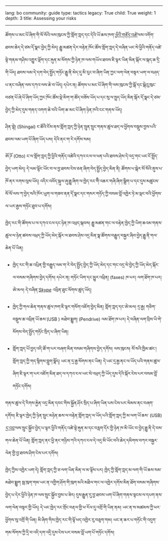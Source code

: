 

---

lang: bo
community: guide
type: tactics
legacy: True
child: True
weight: 1
depth: 3
title: Assessing your risks

---

ཚོགས་པ་མང་པོ་ཞིག་གི་སོ་སོའི་ལས་ཁུངས་ཀྱི་གློག་ཀླད་དང་དེའི་ཡོ་ཆས་ཁག་[*ཕྱིའི་གནོད་འཚེ་*](/bo/glossary#Physical_threat)ལས་འགོག་ཐབས་ཆེད་དེ་ཙམ་དོ་སྣང་བྱེད་ཀྱི་མེད། རྒྱུ་མཚན་དེར་བརྟེན་ཁོང་ཚོས་གློག་ཀླད་དེ་བཞིན་ཡང་སེ་ཕྱིའི་གནོད་འཚེ་སྟེ་གནམ་གཤིས་འགྱུར་ལྡོག་དང་རྐུན་མ་སོགས་ཀྱི་ཉེན་ཁ་ལས་གཡོལ་ཐབས་ཇི་ལྟར་ཡིན་མིན་སྐོར་ལ་སྐད་ཆ་དྲི་གི་ཡོད། ཐབས་ལམ་དེ་དག་བེད་སྤྱོད་གཏོང་རྒྱུ་ནི་མེད་དུ་མི་རུང་བ་ཞིག་ཡིན་ཀྱང་ལག་ལེན་བསྟར་ཡག་ལ་བཤད་པ་ནང་བཞིན་ལས་དཀའ་ལས་ཆེ་བ་ཡོད། དཔེར་ན། ཚོགས་པ་མང་པོ་ཞིག་གི་ལས་ཁུངས་ཀྱི་སྒོ་དང་སྒེའུ་ཁུང་བཙན་པོ་ཞེ་པོ་ཞིག་ཡོད་ཀྱང་ཁོང་ཚོས་ལྡེ་མིག་ག་ཚོད་བཟོས་ཡོད་པ་དང་སུ་ལ་སྤྲད་ཡོད་མིན་སྐོར་དོ་སྣང་དེ་ཙམ་བྱེད་ཀྱི་མེད་དུས་གནད་འགག་ཆེ་བའི་ཡིག་ཆ་མང་པོ་ཞིག་ཉེན་ཁའི་ངང་གནས་ཡོད།

<div class=background markdown=1>
ཤིན་གྷེ། (Shingai) ང་ཚོའི་ངོས་ནས་གློག་ཀླད་ཀྱི་ཉེན་སྲུན་སྲུང་གནས་ཚུལ་ཐད་ལ་ཕྱོགས་བསྡུས་བྱས་པའི་ཐབས་ལམ་ཡག་པོ་ཞིག་ཡོད་པས། དེའི་ནང་ག་རེ་དགོས་སམ།

ཨོ་ཌོ (Otto) ང་ལ་གློག་ཀླད་ཀྱི་ཕྱིའི་གནོད་འཚེའི་དཀའ་ངལ་ལ་ཕན་པའི་ཐབས་ཤེས་དེ་འདྲ་གང་ཡང་ངོ་སྤྲོད་བྱེད་ཡག་མེད། དེ་ལམ་ལྷོང་ཡོང་བ་ལ་བྱ་ཐབས་ངེས་ཅན་ཞིག་བེད་སྤྱོད་བྱེད་མིན་ནི། ཚོགས་པ་སྒེར་སོ་སོའི་ནུས་པ་ཁོ་ནར་རགས་ལུས་ཡོད། འདིར་འབོད་སྐུལ་ཞུ་རྒྱུ་ཞིག་ལ་ཁྱེད་རང་གིི་འཆར་གཞི་ཞིག་སྒྲིག་པ་དང་དུས་མཚུངས་སོ་སོ་ལས་ཀ་བྱེད་སའི་ཁོར་ཡུག་ལ་གཟབ་ནན་དོ་སྣང་དང་གསར་གཏོད་ཀྱི་བསམ་བློ་འཁྱེར་ཏེ་མ་ལྡང་བའི་ཕྱོགས་ལ་ཡར་རྒྱས་གཏོང་ཐུབ་པ་དགོས། 
</div>

ཁྱེད་རང་གི་ཚོགས་པ་ལ་དཀའ་ངལ་དང་ཉེན་ཁ་འཕྲད་སྐབས། རྒྱུ་མཚན་གང་ལ་བརྟེན་ཁྱེད་ཀྱི་ཡིག་ཆའམ་གནས་ཚུལ་ལ་ཉེན་ཚབས་འཕྲད་ཀྱི་ཡོད་མེད་སྐོར་ལ་ཐབས་ཤེས་འདྲ་མིན་སྣ་ཚོགས་བརྒྱུད་བསྐྱར་ཞིབ་བྱེད་རྒྱུ་ནི་གལ་ཆེན་པོ་ཡིན། 

- ཁྱེད་རང་གི་ཆ་འཔྲིན་གྱི་བརྒྱུད་ལམ་ག་རེ་བེད་སྤྱོད་བྱེད་ཀྱི་ཡོད་མེད་དང་གང་འདྲ་སེ་བྱེད་ཀྱི་ཡོད་མེད་སྐོར་ལ་བསམ་གཞིགས་བྱེད་དགོས། དཔེར་ན། གཏོང་ཡིག་དང་མྱུར་འཕྲིན། (faxes) ཁ་པར། ལག་ཐོག་ཁ་པར། ཨེ་མལ། དེ་བཞིན་[*Skype*](/bo/glossary#Skype) འཕྲིན་ཐུང་སོགས་ཚུད་ཡོད།
	
- ཁྱེད་ཀྱི་གལ་ཆེན་གནས་ཚུལ་ཁག་ཇི་ལྟར་གསོག་འཇོག་བྱེད་མིན། གློག་ཀླད་དང་ཨེ་མལ། དྲ་རྒྱ། གཅིག་བསྡུས་ཆ་འཕྲིན་ཡོ་ཆས་(USB ) མཐེབ་སྨྱུག། (Pendrive) ལམ་ཐོག་ཁ་པར།  དེ་བཞིན་ལག་བྲིས་ཡི་གེ་སོགས་བེད་སྤྱོད་གཏོང་སྲིད་པ་ཞིག་ཡིན།

- གློག་ཀླད་ཡོ་བྱད་འདི་ཚོ་ག་པར་བཞག་མིན་བསམ་གཞིགས་བྱེད་དགོས། ལས་ཁུངས། སོ་སའི་ཁྱིམ་ཚང་།  གློག་ཀླད་ཀྱི་གད་སྙིགས་བླུག་སྣོད། ཡང་ན་དྲ་རྒྱ་སོགས་ནང་ཡིན། དེ་ཡང་དྲ་རྒྱ་ནང་ལ་ཡོད་པའི་གནས་ཚུལ་ཞིག་ཇི་ལྟར་ག་པར་འཇོག་མིན་ཐད་ལ་དཀའ་ངལ་ཡང་སེ་འཕྲད་ཀྱི་ཡོད་དུས་དེའི་སྐོར་ངེས་པར་བསམ་བློ་གཏོང་དགོས། 

གནས་ཚུལ་དེ་རིགས་རྐྱེན་འདྲ་མིན་དབང་གིས་སྐྱོན་ཤོར་སྲིད་པ་ཞིག་ཡིན་པས་ངེས་པར་སེམས་ནང་བཞག་དགོས། ཇི་ལྟར་ཁྱེད་ཀྱི་ཉེན་སྲུང་མཉེན་ཆས་ལ་བརྟེན་གློག་ཀླད་ལ་ཡོད་པའི་གློག་ཀླད་ཀྱི་མ་ལག་ཡོ་ཆས་ (USB) [*དྲ་འབུ་*](/bo/glossary#Malware)ལས་སྲུང་སྐྱོབ་བྱེད་པ་ལྟར་ཕྱིའི་གནོད་འཚེ་སྟེ་རྐུན་མ་དང་བརླག་དོར་གྱི་ཉེན་ཁ་མི་ཡོང་བ་བྱེད་རྒྱུ་ནི་དེ་བས་གལ་ཆེན་པོ་ཡིན། གློག་ཀླད་ནང་ཕྱི་ནང་གཉིས་ཀའི་དཀའ་ངལ་དེ་འདྲ་མི་ཡོང་བའི་ཆེད་དམིགས་བཀར་བསྐྱར་ལེན་གྱི་བྱ་ཐབས་ཤིག་ངེས་པར་དགོས། 

ཁྱེད་ཀྱིས་འཁྱེར་ཡག་དེ། གློག་ཀླད་ཀྱི་ཅ་ལག་ཡིན་མིན་ལ་མ་ལྟོས་པར། ཁྱེད་ཀྱི་གློག་ཀླད་མ་ལག་གི་ཡོ་ཆས་སམ་མཐེབ་སྨྱུག  སྦ་ཁུག་གམ་ཡང་ན་འགྱིག་ཤོག་གི་ཁུག་མའི་མཐིལ་གང་ལ་འཁྱེར་དགོས་མིན་ཐོག་བསམ་གཞིགས་བྱེད་པ་དེར་ཕྱིའི་ཉེན་ཁ་ལས་སྲུང་སྐྱོབ་བྱས་པ་ཟེར། དུས་རྒྱུན་དུ་བྱ་ཐབས་ཡག་པོ་ཞིག་གནས་སྟངས་ལ་དཔག་ནས་ལག་ལེན་བསྟར་གྱི་ཡོད། དེ་ཡང་ཁྱེད་རང་གྲོང་བརྡལ་གྱི་ཕ་རོལ་དུ་འགྲོ་གི་ཡིན་ནམ། ཡང་ན་ས་མཚམས་ཀྱི་ཕར་ཕྱོགས་སུ་འགྲོ་གི་ཡིན། མི་ཞིག་གིས་ཁྱེད་རང་གི་ལྟོ་ཕད་འཁྱེར་རུ་བཅུག་གམ། ཡང་ན་ཆར་པ་གཏོང་གི་འདུག་གམ་སོགས་ཀྱི་དྲི་བ་འདི་དག་འདྲི་དུས་ངེས་པར་བསམ་བློ་ཡག་པོ་གཏོང་དགོས།



